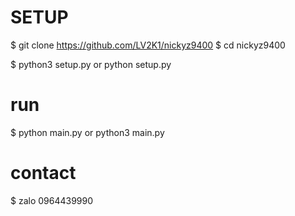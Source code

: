# SETUP
$ git clone https://github.com/LV2K1/nickyz9400
$ cd nickyz9400

$ python3 setup.py or python setup.py

# run

$ python main.py or python3 main.py

# contact
$ zalo 0964439990
